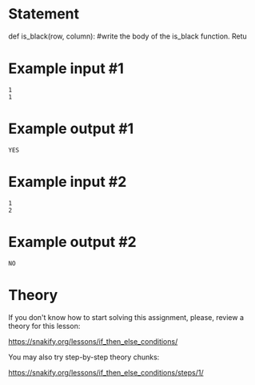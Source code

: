 # Statement

def is_black(row, column):
	#write the body of the is_black function.
	Retu

# Example input #1

```
1
1
```

# Example output #1

```
YES
```

# Example input #2

```
1
2
```

# Example output #2

```
NO
```

# Theory

If you don't know how to start solving this assignment, please, review a theory for this lesson:

https://snakify.org/lessons/if_then_else_conditions/  

You may also try step-by-step theory chunks:

https://snakify.org/lessons/if_then_else_conditions/steps/1/